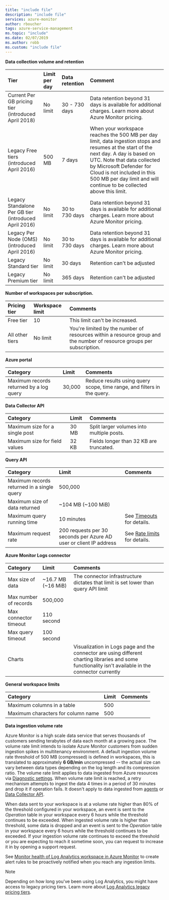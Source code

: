 ```yaml
---
title: "include file" 
description: "include file" 
services: azure-monitor
author: rboucher
tags: azure-service-management
ms.topic: "include"
ms.date: 02/07/2019
ms.author: robb
ms.custom: "include file"
---
```



**Data collection volume and retention** 

| Tier | Limit per day | Data retention | Comment |
|:---|:---|:---|:---|
| Current Per GB pricing tier<br>(introduced April 2018) | No limit | 30 - 730 days | Data retention beyond 31 days is available for additional charges. Learn more about Azure Monitor pricing. |
| Legacy Free tiers<br>(introduced April 2016) | 500 MB | 7 days | When your workspace reaches the 500 MB per day limit, data ingestion stops and resumes at the start of the next day. A day is based on UTC. Note that data collected by Microsoft Defender for Cloud is not included in this 500 MB per day limit and will continue to be collected above this limit.  |
| Legacy Standalone Per GB tier<br>(introduced April 2016) | No limit | 30 to 730 days | Data retention beyond 31 days is available for additional charges. Learn more about Azure Monitor pricing. |
| Legacy Per Node (OMS)<br>(introduced April 2016) | No limit | 30 to 730 days | Data retention beyond 31 days is available for additional charges. Learn more about Azure Monitor pricing. |
| Legacy Standard tier | No limit | 30 days  | Retention can't be adjusted |
| Legacy Premium tier | No limit | 365 days  | Retention can't be adjusted |

**Number of workspaces per subscription.**

| Pricing tier    | Workspace limit | Comments
|:---|:---|:---|
| Free tier  | 10 | This limit can't be increased. |
| All other tiers | No limit | You're limited by the number of resources within a resource group and the number of resource groups per subscription. |

**Azure portal**

| Category | Limit | Comments |
|:---|:---|:---|
| Maximum records returned by a log query | 30,000 | Reduce results using query scope, time range, and filters in the query. |


**Data Collector API**

| Category | Limit | Comments |
|:---|:---|:---|
| Maximum size for a single post | 30 MB | Split larger volumes into multiple posts. |
| Maximum size for field values  | 32 KB | Fields longer than 32 KB are truncated. |

<a name="la-query-api"></a>

**Query API**

| Category | Limit | Comments |
|:---|:---|:---|
| Maximum records returned in a single query | 500,000 | |
| Maximum size of data returned | ~104 MB (~100 MiB)| |
| Maximum query running time | 10 minutes | See [Timeouts](https://dev.loganalytics.io/documentation/Using-the-API/Timeouts) for details.  |
| Maximum request rate | 200 requests per 30 seconds per Azure AD user or client IP address | See [Rate limits](https://dev.loganalytics.io/documentation/Using-the-API/Limits) for details. |

**Azure Monitor Logs connector**

| Category | Limit | Comments |
|:---|:---|:---|
| Max size of data | ~16.7 MB (~16 MiB) | The connector infrastructure dictates that limit is set lower than query API limit |
| Max number of records | 500,000 | |
| Max connector timeout | 110 second | |
| Max query timeout | 100 second | |
| Charts | | Visualization in Logs page and the connector are using different charting libraries and some functionality isn't available in the connector currently |

**General workspace limits**

| Category | Limit | Comments |
|:---|:---|:---|
| Maximum columns in a table         | 500 | |
| Maximum characters for column name | 500 | |

**<a name="data-ingestion-volume-rate">Data ingestion volume rate</a>**

Azure Monitor is a high scale data service that serves thousands of customers sending terabytes of data each month at a growing pace. The volume rate limit intends to isolate Azure Monitor customers from sudden ingestion spikes in multitenancy environment. A default ingestion volume rate threshold of 500 MB (compressed) is defined in workspaces, this is translated to approximately **6 GB/min** uncompressed -- the actual size can vary between data types depending on the log length and its compression ratio. The volume rate limit applies to data ingested from Azure resources via [Diagnostic settings](../articles/azure-monitor/essentials/diagnostic-settings.md). When volume rate limit is reached, a retry mechanism attempts to ingest the data 4 times in a period of 30 minutes and drop it if operation fails. It doesn't apply to data ingested from [agents](../articles/azure-monitor/agents/agents-overview.md) or [Data Collector API](../articles/azure-monitor/logs/data-collector-api.md).

When data sent to your workspace is at a volume rate higher than 80% of the threshold configured in your workspace, an event is sent to the *Operation* table in your workspace every 6 hours while the threshold continues to be exceeded. When ingested volume rate is higher than threshold, some data is dropped and an event is sent to the *Operation* table in your workspace every 6 hours while the threshold continues to be exceeded. If your ingestion volume rate continues to exceed the threshold or you are expecting to reach it sometime soon, you can request to increase it in by opening a support request. 

See [Monitor health of Log Analytics workspace in Azure Monitor](../articles/azure-monitor/logs/monitor-workspace.md) to create alert rules to be proactively notified when you reach any ingestion limits.

>[!NOTE]
>Depending on how long you've been using Log Analytics, you might have access to legacy pricing tiers. Learn more about [Log Analytics legacy pricing tiers](../articles/azure-monitor/logs/manage-cost-storage.md#legacy-pricing-tiers).
